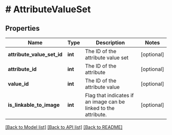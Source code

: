 # # AttributeValueSet

## Properties

Name | Type | Description | Notes
------------ | ------------- | ------------- | -------------
**attribute_value_set_id** | **int** | The ID of the attribute value set | [optional] 
**attribute_id** | **int** | The ID of the attribute | [optional] 
**value_id** | **int** | The ID of the attribute value | [optional] 
**is_linkable_to_image** | **int** | Flag that indicates if an image can be linked to the attribute. | [optional] 

[[Back to Model list]](../../README.md#documentation-for-models) [[Back to API list]](../../README.md#documentation-for-api-endpoints) [[Back to README]](../../README.md)


